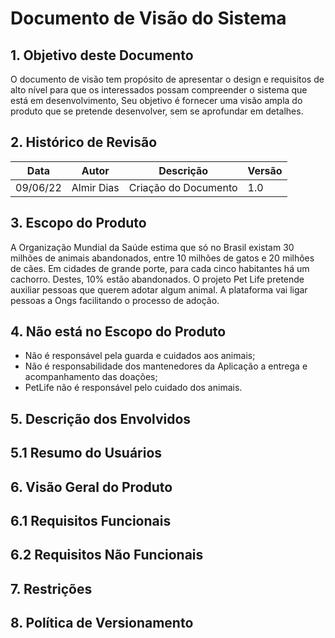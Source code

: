 # Documento de Visão do Sistema
## 1. Objetivo deste Documento
O documento de visão tem propósito de apresentar o design e requisitos de alto nível para que os interessados possam compreender o sistema que está em desenvolvimento, Seu objetivo é fornecer uma visão ampla do produto que se pretende desenvolver, sem se aprofundar em detalhes.
## 2. Histórico de Revisão

|Data|Autor|Descrição|Versão|
|----|-----|---------|------|
|09/06/22|Almir Dias|Criação do Documento|1.0|
## 3. Escopo do Produto
A Organização Mundial da Saúde estima que só no Brasil existam 30 milhões de animais abandonados, entre 10 milhões de gatos e 20 milhões de cães. Em cidades de grande porte, para cada cinco habitantes há um cachorro. Destes, 10% estão abandonados.
O projeto Pet Life pretende auxiliar pessoas que querem adotar algum animal. A plataforma vai ligar pessoas a Ongs facilitando o processo de adoção.
## 4. Não está no Escopo do Produto
* Não é responsável pela guarda e cuidados aos animais;
* Não é responsabilidade dos mantenedores da Aplicação a entrega e acompanhamento das doações;
* PetLife não é responsável pelo cuidado dos animais.
## 5. Descrição dos Envolvidos
## 5.1 Resumo do Usuários
## 6. Visão Geral do Produto
## 6.1 Requisitos Funcionais
## 6.2 Requisitos Não Funcionais
## 7. Restrições
## 8. Política de Versionamento
